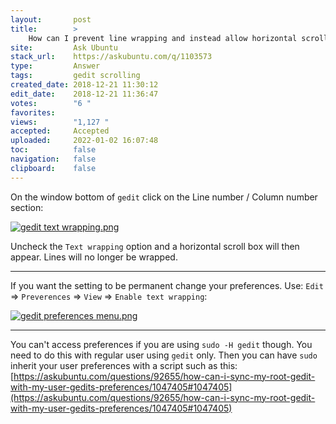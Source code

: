 ```yaml
---
layout:       post
title:        >
    How can I prevent line wrapping and instead allow horizontal scrolling in Gedit?
site:         Ask Ubuntu
stack_url:    https://askubuntu.com/q/1103573
type:         Answer
tags:         gedit scrolling
created_date: 2018-12-21 11:30:12
edit_date:    2018-12-21 11:36:47
votes:        "6 "
favorites:    
views:        "1,127 "
accepted:     Accepted
uploaded:     2022-01-02 16:07:48
toc:          false
navigation:   false
clipboard:    false
---
```


On the window bottom of `gedit` click on the Line number / Column number section:

[![gedit text wrapping.png][1]][1]

Uncheck the `Text wrapping` option and a horizontal scroll box will then appear. Lines will no longer be wrapped.


----------


If you want the setting to be permanent change your preferences. Use: `Edit` => `Preverences` => `View` => `Enable text wrapping`:

[![gedit preferences menu.png][2]][2]

----------


You can't access preferences if you are using `sudo -H gedit` though. You need to do this with regular user using `gedit` only. Then you can have `sudo` inherit your user preferences with a script such as this: [https://askubuntu.com/questions/92655/how-can-i-sync-my-root-gedit-with-my-user-gedits-preferences/1047405#1047405](https://askubuntu.com/questions/92655/how-can-i-sync-my-root-gedit-with-my-user-gedits-preferences/1047405#1047405)


  [1]: https://i.stack.imgur.com/UPHVs.png
  [2]: https://i.stack.imgur.com/roiojm.png
